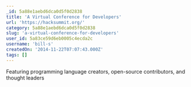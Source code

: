 ```yaml
---
_id: 5a88e1aebd6dca0d5f0d2838
title: 'A Virtual Conference for Developers'
url: 'https://hacksummit.org/'
category: 5a88e1aebd6dca0d5f0d2838
slug: 'a-virtual-conference-for-developers'
user_id: 5a83ce59d6eb0005c4ecda2c
username: 'bill-s'
createdOn: '2014-11-22T07:07:43.000Z'
tags: []
---
```


Featuring programming language creators, open-source contributors, and thought leaders
